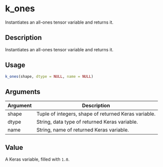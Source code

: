 # k_ones


Instantiates an all-ones tensor variable and returns it.




## Description

Instantiates an all-ones tensor variable and returns it.





## Usage
```r
k_ones(shape, dtype = NULL, name = NULL)
```




## Arguments


Argument      |Description
------------- |----------------
shape | Tuple of integers, shape of returned Keras variable.
dtype | String, data type of returned Keras variable.
name | String, name of returned Keras variable.





## Value

A Keras variable, filled with ``1.0``.





